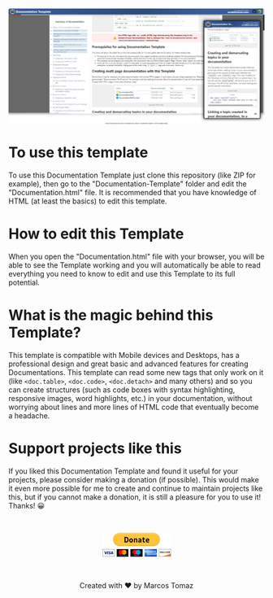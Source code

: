 <p align="center" style="font-size: 2px;">
    <img src="Documentation-Template/DocumentationFiles/images/screenshot.png" />
    Clone this repository and open the file "Documentation.html" (present in "Documentation-Template") to see this Template working.
</p>

# To use this template

To use this Documentation Template just clone this repository (like ZIP for example), then go to the "Documentation-Template" folder and edit the "Documentation.html" file.
 It is recommended that you have knowledge of HTML (at least the basics) to edit this template.

# How to edit this Template

When you open the "Documentation.html" file with your browser, you will be able to see the Template working and you will automatically be able to read everything you need to know to edit and use this Template to its full potential.

# What is the magic behind this Template?

This template is compatible with Mobile devices and Desktops, has a professional design and great basic and advanced features for creating Documentations. This template can read some new tags that only work on it (like `<doc.table>`, `<doc.code>`, `<doc.detach>` and many others) and so you can create structures (such as code boxes with syntax highlighting, responsive images, word highlights, etc.) in your documentation, without worrying about lines and more lines of HTML code that eventually become a headache.

# Support projects like this

If you liked this Documentation Template and found it useful for your projects, please consider making a donation (if possible). This would make it even more possible for me to create and continue to maintain projects like this, but if you cannot make a donation, it is still a pleasure for you to use it! Thanks! 😀

<br>

<p align="center">
    <a href="https://www.paypal.com/donate/?hosted_button_id=MVDJY3AXLL8T2">
        <img src="Documentation-Template/DocumentationFiles/images/paypal-donate.png" alt="Donate" />
    </a>
</p>

<br>

<p align="center">
Created with ❤ by Marcos Tomaz
</p>